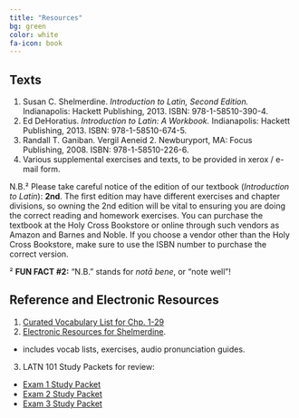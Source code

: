 ```yaml
---
title: "Resources"
bg: green
color: white
fa-icon: book
---
```


## Texts
1. Susan C. Shelmerdine. *Introduction to Latin, Second Edition.* Indianapolis: Hackett Publishing, 2013. ISBN: 978-1-58510-390-4.
2. Ed DeHoratius. *Introduction to Latin: A Workbook.* Indianapolis: Hackett Publishing, 2013. ISBN: 978-1-58510-674-5.
3. Randall T. Ganiban. Vergil Aeneid 2. Newburyport, MA: Focus Publishing, 2008. ISBN: 978-1-58510-226-6.
4. Various supplemental exercises and texts, to be provided in xerox / e-mail form.

N.B.² Please take careful notice of the edition of our textbook (*Introduction to Latin*): **2nd**. The first edition may have different exercises and chapter divisions, so owning the 2nd edition will be vital to ensuring you are doing the correct reading and homework exercises. You can purchase the textbook at the Holy Cross Bookstore or online through such vendors as Amazon and Barnes and Noble. If you choose a vendor other than the Holy Cross Bookstore, make sure to use the ISBN number to purchase the correct version.

² **FUN FACT #2:** “N.B.” stands for *notā bene*, or “note well”!

## Reference and Electronic Resources

1. [Curated Vocabulary List for Chp. 1-29](https://drive.google.com/file/d/1sW0YSy5aD3lYUOKPksf3S6XroRq_zTYm/view?usp=sharing)
2. [Electronic Resources for Shelmerdine](http://hackettpublishing.com/Resource_Pages/Shelmerdine_IntroToLatin/exercises.html).
  * includes vocab lists, exercises, audio pronunciation guides.
3. LATN 101 Study Packets for review:
  * [Exam 1 Study Packet](https://dlibatique.github.io/LATN102/files/LATN101-exam1.pdf)
  * [Exam 2 Study Packet](https://dlibatique.github.io/LATN102/files/LATN101-exam1.pdf)
  * [Exam 3 Study Packet](https://dlibatique.github.io/LATN102/files/LATN101-exam1.pdf)
